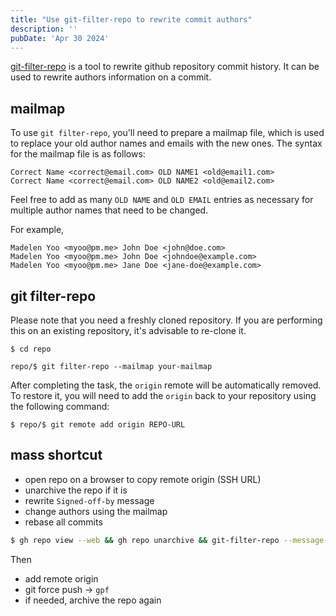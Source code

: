 ```yaml
---
title: "Use git-filter-repo to rewrite commit authors"
description: ''
pubDate: 'Apr 30 2024'
---
```


[git-filter-repo](/notes/git_filter_repo) is a tool to rewrite github repository commit history. It can be used to rewrite authors information on a commit.

## mailmap

To use `git filter-repo`, you'll need to prepare a mailmap file, which is used to replace your old author names and emails with the new ones. The syntax for the mailmap file is as follows:

```text
Correct Name <correct@email.com> OLD NAME1 <old@email1.com>
Correct Name <correct@email.com> OLD NAME2 <old@email2.com>
```

Feel free to add as many `OLD NAME` and `OLD EMAIL` entries as necessary for multiple author names that need to be changed.

For example,

```text
Madelen Yoo <myoo@pm.me> John Doe <john@doe.com>
Madelen Yoo <myoo@pm.me> John Doe <johndoe@example.com>
Madelen Yoo <myoo@pm.me> Jane Doe <jane-doe@example.com>
```

## git filter-repo

Please note that you need a freshly cloned repository. If you are performing this on an existing repository, it's advisable to re-clone it.

```shell
$ cd repo

repo/$ git filter-repo --mailmap your-mailmap
```

After completing the task, the `origin` remote will be automatically removed. To restore it, you will need to add the `origin` back to your repository using the following command:

```shell
$ repo/$ git remote add origin REPO-URL
```

## mass shortcut

- open repo on a browser to copy remote origin (SSH URL)
- unarchive the repo if it is
- rewrite `Signed-off-by` message
- change authors using the mailmap
- rebase all commits

```sh
$ gh repo view --web && gh repo unarchive && git-filter-repo --message-callback 'return re.sub(b"Signed-off-by: Jii Yoo <img9417@tuta.io>\n",b"",message)' && git filter-repo --mailmap ../mailmap && git rebase --exec 'git commit --amend --no-edit -n -n --allow-empty' -i --root
```

Then
- add remote origin
- git force push -> `gpf`
- if needed, archive the repo again